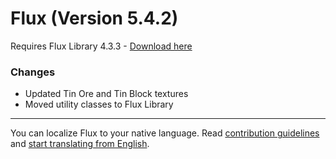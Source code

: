 # Flux (Version 5.4.2)
Requires Flux Library 4.3.3 - [Download here](https://www.curseforge.com/minecraft/mc-mods/fl/files)

### Changes
- Updated Tin Ore and Tin Block textures
- Moved utility classes to Flux Library

----
You can localize Flux to your native language.
Read [contribution guidelines](https://github.com/Szewek/Flux/blob/master/.github/CONTRIBUTING.md) and [start translating from English](https://github.com/Szewek/Flux/tree/master/src/main/resources/generators/flux/lang).